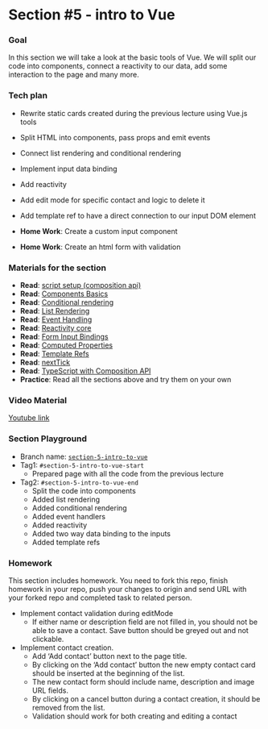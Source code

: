 # Section #5 - intro to Vue

### Goal
In this section we will take a look at the basic tools of Vue. We will split our code into components, 
connect a reactivity to our data, add some interaction to the page and many more.


### Tech plan
- Rewrite static cards created during the previous lecture using Vue.js tools
- Split HTML into components, pass props and emit events
- Connect list rendering and conditional rendering
- Implement input data binding
- Add reactivity
- Add edit mode for specific contact and logic to delete it
- Add template ref to have a direct connection to our input DOM element

- **Home Work**: Create a custom input component
- **Home Work**: Create an html form with validation

### Materials for the section
- **Read**: [script setup (composition api)](https://vuejs.org/api/sfc-script-setup.html)
- **Read**: [Components Basics](https://vuejs.org/guide/essentials/component-basics.html)
- **Read**: [Conditional rendering](https://vuejs.org/guide/essentials/conditional.html)
- **Read**: [List Rendering](https://vuejs.org/guide/essentials/list.html)
- **Read**: [Event Handling](https://vuejs.org/guide/essentials/event-handling.html)
- **Read**: [Reactivity core](https://vuejs.org/api/reactivity-core.html)
- **Read**: [Form Input Bindings](https://vuejs.org/guide/essentials/forms.html)
- **Read**: [Computed Properties](https://vuejs.org/guide/essentials/computed.html#computed-properties)
- **Read**: [Template Refs](https://vuejs.org/guide/essentials/template-refs.html)
- **Read**: [nextTick](https://vuejs.org/api/general.html#nexttick)
- **Read**: [TypeScript with Composition API](https://vuejs.org/guide/typescript/composition-api.html#typing-reactive)
- **Practice**: Read all the sections above and try them on your own

### Video Material
[Youtube link](https://youtu.be/ihDn1HvgFZ8)

### Section Playground
- Branch name: [`section-5-intro-to-vue`](https://github.com/Softonix/softonix-incubator/tree/section-5-intro-to-vue)
- Tag1: `#section-5-intro-to-vue-start`
    - Prepared page with all the code from the previous lecture
- Tag2: `#section-5-intro-to-vue-end`
    - Split the code into components
    - Added list rendering
    - Added conditional rendering
    - Added event handlers
    - Added reactivity
    - Added two way data binding to the inputs
    - Added template refs

### Homework
This section includes homework. You need to fork this repo, finish homework in your repo, push your changes to origin and send URL with your forked repo and completed task to related person.

- Implement contact validation during editMode
  - If either name or description field are not filled in, you should not be able to save a contact. Save button should be greyed out and not clickable.
- Implement contact creation.
  - Add ‘Add contact’ button next to the page title.
  - By clicking on the ‘Add contact’ button the new empty contact card should be inserted at the beginning of the list.
  - The new contact form should include name, description and image URL fields.
  - By clicking on a cancel button during a contact creation, it should be removed from the list.
  - Validation should work for both creating and editing a contact

